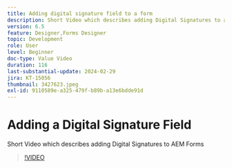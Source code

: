 ```yaml
---
title: Adding digital signature field to a form
description: Short Video which describes adding Digital Signatures to an AEM Form
version: 6.5
feature: Designer,Forms Designer
topic: Development
role: User
level: Beginner
doc-type: Value Video
duration: 116
last-substantial-update: 2024-02-29
jira: KT-15056
thumbnail: 3427623.jpeg
exl-id: 9110589e-a325-479f-b89b-a13e6bdde91d
---
```

# Adding a Digital Signature Field

Short Video which describes adding Digital Signatures to AEM Forms

>[!VIDEO](https://video.tv.adobe.com/v/3427623/?learn=on)
